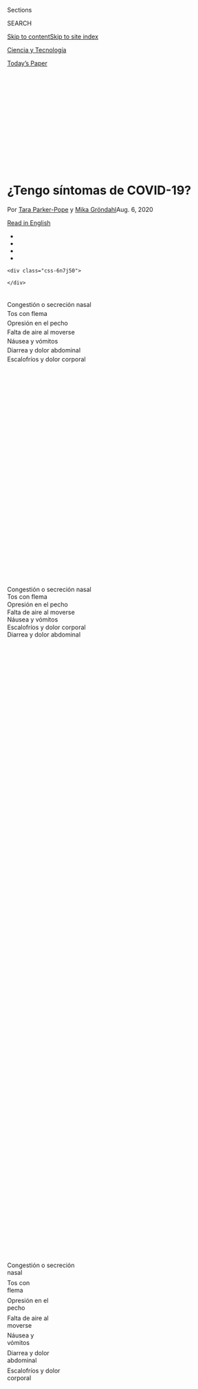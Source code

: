 <div id="app">

<div id="standalone-header">

<div class="interactive-masthead NYTAppHideMasthead css-qz70u6 e1suatyy0">

<div class="section css-ui9rw0 e1suatyy2">

<div class="css-eph4ug er09x8g0">

<div class="css-6n7j50">

</div>

<span class="css-1dv1kvn">Sections</span>

<div class="css-10488qs">

<span class="css-1dv1kvn">SEARCH</span>

</div>

[Skip to content](#site-content)[Skip to site index](#site-index)

</div>

<div id="masthead-section-label" class="css-1wr3we4 eaxe0e00">

[Ciencia y
Tecnología](https://www.nytimes3xbfgragh.onion/es/section/ciencia-y-tecnologia)

</div>

<div class="css-10698na e1huz5gh0">

</div>

</div>

<div id="masthead-bar-one" class="section hasLinks css-15hmgas e1csuq9d3">

<div class="css-uqyvli e1csuq9d0">

</div>

<div class="css-1uqjmks e1csuq9d1">

</div>

<div class="css-9e9ivx">

[](https://myaccount.nytimes3xbfgragh.onion/auth/login?response_type=cookie&client_id=vi)

</div>

<div class="css-1bvtpon e1csuq9d2">

[Today’s
Paper](https://www.nytimes3xbfgragh.onion/section/todayspaper)

</div>

</div>

</div>

<div class="css-1aor85t" style="opacity:0.000000001;z-index:-1;visibility:hidden">

<div class="css-1hqnpie">

<div class="css-epjblv">

<span class="css-17xtcya">[Ciencia y
Tecnología](/es/section/ciencia-y-tecnologia)</span><span class="css-x15j1o">|</span><span class="css-fwqvlz">¿Tengo
síntomas de
COVID-19?</span>

</div>

<div class="css-k008qs">

<div class="css-1iwv8en">

<span class="css-18z7m18"></span>

<div>

</div>

</div>

<span class="css-1n6z4y">https://nyti.ms/3a1k1Qm</span>

<div class="css-1705lsu">

<div class="css-4xjgmj">

<div class="css-4skfbu" data-role="toolbar" data-aria-label="Social Media Share buttons, Save button, and Comments Panel with current comment count" data-testid="share-tools">

  - 
  - 
  - 
  - 
    
    <div class="css-6n7j50">
    
    </div>

  - 

</div>

</div>

</div>

</div>

</div>

</div>

<div class="css-mij9hh">

</div>

</div>

<div id="site-content" data-role="main">

# ¿Tengo síntomas de COVID-19?

<div class="css-1vegfwe interactive-byline-container">

Por [<span class="css-1baulvz" itemprop="name">Tara
Parker-Pope</span>](https://www.nytimes3xbfgragh.onion/by/tara-parker-pope)
y [<span class="css-1baulvz last-byline" itemprop="name">Mika
Gröndahl</span>](https://www.nytimes3xbfgragh.onion/by/mika-grondahl)Aug.
6, 2020

</div>

<div class="css-1vegfwe interactive-translations-container">

<div class="css-1rk3c06">

[Read in
English](https://www.nytimes3xbfgragh.onion/interactive/2020/08/05/well/covid-19-symptoms.html "Read in English")

</div>

</div>

<div id="interactive-standalone-sharetools" class="css-wkcogx">

<div>

<div class="interactive-sharetools css-9z2bwm" data-role="toolbar" data-aria-label="Social Media Share buttons, Save button, and Comments Panel with current comment count" data-testid="share-tools">

  - 
  - 
  - 
  - 
    
    <div class="css-6n7j50">
    
    </div>

</div>

</div>

</div>

<div id="covid-19-sintomas-es" class="section interactive-standard interactive-content interactive-size-scoop css-uc81c" data-id="100000007277267">

<div class="css-17ih8de interactive-body">

<div class="g-top-asset g-top-cover" style="">

<div class="g-cover-asset">

<div id="g-symptoms-slides" class="g-asset g-scrollingslides" style="max-width: 1200px">

<div data-role="img">

<div class="g-scrollinggraphic_wrapper g-scrollingtype-scrollingslides g-align-center g-theme-blackonwhite g-stepper-stepper g-height-nofullheight g-scrollingslides-effect-fade" data-_scrollinggraphic_type="scrollingslides" data-_scrollinggraphic_debug="false" data-_scrollinggraphic_autoactivate="true" data-_scrollinggraphic_disableafter="false" data-_scrollinggraphic_trigger="80%" data-_scrollinggraphic_align="center" data-_scrollinggraphic_theme="blackonwhite" data-_scrollinggraphic_stepper="true" data-_scrollinggraphic_ratio=".6667" data-_scrollinggraphic_fullheight="false" data-_scrollingslides_duration="false" data-_scrollingslides_effect="fade">

<div class="g-scrollinggraphic_sticky">

<div class="g-scrollinggraphic_graphic">

<div class="g-scrollingslides_slides">

<div class="g-scrollingslides_slideposition g-dependents">

<div class="g-scrollingslides_slide g-dependent" data-type="graphic">

<div class="g-asset_inner">

<div id="g-covid-topper-box" class="ai2html">

<div id="g-covid-topper-720" class="g-artboard" style="width:720px; height:651.16333390576px;" data-aspect-ratio="1.106" data-min-width="720" data-max-width="1199">

<div style="">

</div>

![](data:image/gif;base64,R0lGODlhCgAKAIAAAB8fHwAAACH5BAEAAAAALAAAAAAKAAoAAAIIhI+py+0PYysAOw==)
![](data:image/gif;base64,R0lGODlhCgAKAIAAAB8fHwAAACH5BAEAAAAALAAAAAAKAAoAAAIIhI+py+0PYysAOw==)
![](data:image/gif;base64,R0lGODlhCgAKAIAAAB8fHwAAACH5BAEAAAAALAAAAAAKAAoAAAIIhI+py+0PYysAOw==)
![](data:image/gif;base64,R0lGODlhCgAKAIAAAB8fHwAAACH5BAEAAAAALAAAAAAKAAoAAAIIhI+py+0PYysAOw==)
![](data:image/gif;base64,R0lGODlhCgAKAIAAAB8fHwAAACH5BAEAAAAALAAAAAAKAAoAAAIIhI+py+0PYysAOw==)
![](data:image/gif;base64,R0lGODlhCgAKAIAAAB8fHwAAACH5BAEAAAAALAAAAAAKAAoAAAIIhI+py+0PYysAOw==)
![](data:image/gif;base64,R0lGODlhCgAKAIAAAB8fHwAAACH5BAEAAAAALAAAAAAKAAoAAAIIhI+py+0PYysAOw==)
![](data:image/gif;base64,R0lGODlhCgAKAIAAAB8fHwAAACH5BAEAAAAALAAAAAAKAAoAAAIIhI+py+0PYysAOw==)

<div id="g-ai0-1" class="g-congestion-text g-aiAbs g-aiPointText" style="top:24.9991%;margin-top:-9.8px;right:56.1366%;width:207px;">

Congestión o secreción
nasal

</div>

<div id="g-ai0-2" class="g-wetcough-text g-aiAbs g-aiPointText" style="top:42.0455%;margin-top:-9.8px;right:58.852%;width:109px;">

Tos con
flema

</div>

<div id="g-ai0-3" class="g-tightness-text g-aiAbs g-aiPointText" style="top:50.492%;margin-top:-9.8px;right:59.1699%;width:156px;">

Opresión en el
pecho

</div>

<div id="g-ai0-4" class="g-feeling-text g-aiAbs g-aiPointText" style="top:54.792%;margin-top:-9.8px;right:59.1832%;width:172px;">

Falta de aire al
moverse

</div>

<div id="g-ai0-5" class="g-nausea-text g-aiAbs g-aiPointText" style="top:63.2384%;margin-top:-9.8px;right:58.6548%;width:133px;">

Náusea y
vómitos

</div>

<div id="g-ai0-6" class="g-diarrhea-text g-aiAbs g-aiPointText" style="top:71.6847%;margin-top:-9.8px;right:57.451%;width:184px;">

Diarrea y dolor
abdominal

</div>

<div id="g-ai0-7" class="g-chills-text g-aiAbs g-aiPointText" style="top:84.4311%;margin-top:-9.8px;right:54.2455%;width:195px;">

Escalofríos y dolor
corporal

</div>

</div>

<div id="g-covid-topper-Artboard_86" class="g-artboard" style="width:1200px; height:900px;" data-aspect-ratio="1.333" data-min-width="1200">

<div style="">

</div>

![](data:image/gif;base64,R0lGODlhCgAKAIAAAB8fHwAAACH5BAEAAAAALAAAAAAKAAoAAAIIhI+py+0PYysAOw==)
![](data:image/gif;base64,R0lGODlhCgAKAIAAAB8fHwAAACH5BAEAAAAALAAAAAAKAAoAAAIIhI+py+0PYysAOw==)
![](data:image/gif;base64,R0lGODlhCgAKAIAAAB8fHwAAACH5BAEAAAAALAAAAAAKAAoAAAIIhI+py+0PYysAOw==)
![](data:image/gif;base64,R0lGODlhCgAKAIAAAB8fHwAAACH5BAEAAAAALAAAAAAKAAoAAAIIhI+py+0PYysAOw==)
![](data:image/gif;base64,R0lGODlhCgAKAIAAAB8fHwAAACH5BAEAAAAALAAAAAAKAAoAAAIIhI+py+0PYysAOw==)
![](data:image/gif;base64,R0lGODlhCgAKAIAAAB8fHwAAACH5BAEAAAAALAAAAAAKAAoAAAIIhI+py+0PYysAOw==)
![](data:image/gif;base64,R0lGODlhCgAKAIAAAB8fHwAAACH5BAEAAAAALAAAAAAKAAoAAAIIhI+py+0PYysAOw==)
![](data:image/gif;base64,R0lGODlhCgAKAIAAAB8fHwAAACH5BAEAAAAALAAAAAAKAAoAAAIIhI+py+0PYysAOw==)

<div id="g-ai1-1" class="g-congestion-text g-aiAbs g-aiPointText" style="top:28.3756%;margin-top:-13.4px;right:69.1373%;width:268px;">

Congestión o secreción
nasal

</div>

<div id="g-ai1-2" class="g-wetcough-text g-aiAbs g-aiPointText" style="top:36.5978%;margin-top:-13.4px;right:70.8428%;width:138px;">

Tos con
flema

</div>

<div id="g-ai1-3" class="g-tightness-text g-aiAbs g-aiPointText" style="top:40.7089%;margin-top:-13.4px;right:71.3814%;width:200px;">

Opresión en el
pecho

</div>

<div id="g-ai1-4" class="g-feeling-text g-aiAbs g-aiPointText" style="top:44.7089%;margin-top:-13.4px;right:71.885%;width:222px;">

Falta de aire al
moverse

</div>

<div id="g-ai1-5" class="g-nausea-text g-aiAbs g-aiPointText" style="top:48.82%;margin-top:-13.4px;right:72.2394%;width:170px;">

Náusea y
vómitos

</div>

<div id="g-ai1-6" class="g-chills-text g-aiAbs g-aiPointText" style="top:52.9311%;margin-top:-13.4px;right:72.4471%;width:248px;">

Escalofríos y dolor
corporal

</div>

<div id="g-ai1-7" class="g-diarrhea-text g-aiAbs g-aiPointText" style="top:57.0422%;margin-top:-13.4px;right:72.511%;width:238px;">

Diarrea y dolor
abdominal

</div>

</div>

<div id="g-covid-topper-Artboard_87" class="g-artboard" style="max-width: 300px;max-height: 651px" data-aspect-ratio="0.461" data-min-width="0" data-max-width="719">

<div style="padding: 0 0 217.0544% 0;">

</div>

![](data:image/gif;base64,R0lGODlhCgAKAIAAAB8fHwAAACH5BAEAAAAALAAAAAAKAAoAAAIIhI+py+0PYysAOw==)
![](data:image/gif;base64,R0lGODlhCgAKAIAAAB8fHwAAACH5BAEAAAAALAAAAAAKAAoAAAIIhI+py+0PYysAOw==)
![](data:image/gif;base64,R0lGODlhCgAKAIAAAB8fHwAAACH5BAEAAAAALAAAAAAKAAoAAAIIhI+py+0PYysAOw==)
![](data:image/gif;base64,R0lGODlhCgAKAIAAAB8fHwAAACH5BAEAAAAALAAAAAAKAAoAAAIIhI+py+0PYysAOw==)
![](data:image/gif;base64,R0lGODlhCgAKAIAAAB8fHwAAACH5BAEAAAAALAAAAAAKAAoAAAIIhI+py+0PYysAOw==)
![](data:image/gif;base64,R0lGODlhCgAKAIAAAB8fHwAAACH5BAEAAAAALAAAAAAKAAoAAAIIhI+py+0PYysAOw==)
![](data:image/gif;base64,R0lGODlhCgAKAIAAAB8fHwAAACH5BAEAAAAALAAAAAAKAAoAAAIIhI+py+0PYysAOw==)
![](data:image/gif;base64,R0lGODlhCgAKAIAAAB8fHwAAACH5BAEAAAAALAAAAAAKAAoAAAIIhI+py+0PYysAOw==)

<div id="g-ai2-1" class="g-congestion-text g-aiAbs g-aiPointText" style="top:29.5207%;margin-top:-7.2px;left:41.0907%;width:170px;">

Congestión o secreción
nasal

</div>

<div id="g-ai2-2" class="g-wetcough-text g-aiAbs g-aiPointText" style="top:41.6528%;margin-top:-7.2px;left:45.6047%;width:92px;">

Tos con
flema

</div>

<div id="g-ai2-3" class="g-tightness-text g-aiAbs g-aiPointText" style="top:47.6421%;margin-top:-7.2px;left:46.2916%;width:129px;">

Opresión en el
pecho

</div>

<div id="g-ai2-4" class="g-feeling-text g-aiAbs g-aiPointText" style="top:50.7135%;margin-top:-7.2px;left:46.2916%;width:142px;">

Falta de aire al
moverse

</div>

<div id="g-ai2-5" class="g-nausea-text g-aiAbs g-aiPointText" style="top:56.8564%;margin-top:-7.2px;left:45.2121%;width:111px;">

Náusea y
vómitos

</div>

<div id="g-ai2-6" class="g-diarrhea-text g-aiAbs g-aiPointText" style="top:62.8456%;margin-top:-7.2px;left:39.2463%;width:152px;">

Diarrea y dolor
abdominal

</div>

<div id="g-ai2-7" class="g-chills-text g-aiAbs g-aiPointText" style="top:71.9064%;margin-top:-7.2px;left:37.7541%;width:157px;">

Escalofríos y dolor
corporal

</div>

</div>

</div>

</div>

</div>

<div class="g-scrollingslides_slide g-dependent" data-type="graphic">

<div class="g-asset_inner">

<div id="g-covid-symptoms-transition-box" class="ai2html">

<div id="g-covid-symptoms-transition-1200" class="g-artboard" style="width:1200px; height:900px;" data-aspect-ratio="1.333" data-min-width="1200">

<div style="">

</div>

![](data:image/gif;base64,R0lGODlhCgAKAIAAAB8fHwAAACH5BAEAAAAALAAAAAAKAAoAAAIIhI+py+0PYysAOw==)

</div>

<div id="g-covid-symptoms-transition-720" class="g-artboard" style="width:720px; height:651.16333390577px;" data-aspect-ratio="1.106" data-min-width="720" data-max-width="1199">

<div style="">

</div>

![](data:image/gif;base64,R0lGODlhCgAKAIAAAB8fHwAAACH5BAEAAAAALAAAAAAKAAoAAAIIhI+py+0PYysAOw==)

</div>

<div id="g-covid-symptoms-transition-300" class="g-artboard" style="max-width: 300px;max-height: 651px" data-aspect-ratio="0.461" data-min-width="0" data-max-width="719">

<div style="padding: 0 0 217.0544% 0;">

</div>

![](data:image/gif;base64,R0lGODlhCgAKAIAAAB8fHwAAACH5BAEAAAAALAAAAAAKAAoAAAIIhI+py+0PYysAOw==)

</div>

</div>

</div>

</div>

<div class="g-scrollingslides_slide g-dependent" data-type="graphic">

<div class="g-asset_inner">

<div id="g-covid-symptoms-very-common-box" class="ai2html">

<div id="g-covid-symptoms-very-common-1200" class="g-artboard" style="width:1200px; height:900px;" data-aspect-ratio="1.333" data-min-width="1200">

<div style="">

</div>

![](data:image/gif;base64,R0lGODlhCgAKAIAAAB8fHwAAACH5BAEAAAAALAAAAAAKAAoAAAIIhI+py+0PYysAOw==)

<div id="g-ai0-1" class="g-VERY_COMMON g-aiAbs g-aiPointText" style="top:16.1533%;margin-top:-13.4px;right:64.8977%;width:158px;">

Dolor de
cabeza

</div>

<div id="g-ai0-2" class="g-VERY_COMMON g-aiAbs g-aiPointText" style="top:16.1533%;margin-top:-13.4px;left:67.602%;width:278px;">

Mareo o pensamiento
confuso

</div>

<div id="g-ai0-3" class="g-text_highlight-bg g-aiAbs g-aiPointText" style="top:20.2645%;margin-top:-13.4px;right:66.6886%;width:75px;">

Fiebre

</div>

<div id="g-ai0-4" class="g-VERY_COMMON g-aiAbs g-aiPointText" style="top:20.2645%;margin-top:-13.4px;left:69.3418%;width:152px;">

Malestar
ocular

</div>

<div id="g-ai0-5" class="g-text_highlight-bg g-aiAbs g-aiPointText" style="top:24.2645%;margin-top:-13.4px;right:67.9235%;width:255px;">

Pérdida del gusto o el
olfato

</div>

<div id="g-ai0-6" class="g-VERY_COMMON g-aiAbs g-aiPointText" style="top:24.3756%;margin-top:-13.4px;left:70.6235%;width:225px;">

Inflamación de
garganta

</div>

<div id="g-ai0-7" class="g-VERY_COMMON g-aiAbs g-aiPointText" style="top:28.3756%;margin-top:-13.4px;right:69.1373%;width:268px;">

Congestión o secreción
nasal

</div>

<div id="g-ai0-8" class="g-VERY_COMMON g-aiAbs g-aiPointText" style="top:28.4867%;margin-top:-13.4px;left:71.8138%;width:291px;">

Dificultad respiratoria en
reposo

</div>

<div id="g-ai0-9" class="g-text_highlight-bg g-aiAbs g-aiPointText" style="top:32.4867%;margin-top:-13.4px;right:70.138%;width:94px;">

Tos
seca

</div>

<div id="g-ai0-10" class="g-VERY_COMMON g-aiAbs g-aiPointText" style="top:32.5978%;margin-top:-13.4px;left:72.7752%;width:270px;">

Palpitaciones, dolor de
pecho

</div>

<div id="g-ai0-11" class="g-VERY_COMMON g-aiAbs g-aiPointText" style="top:36.5978%;margin-top:-13.4px;right:70.8428%;width:138px;">

Tos con
flema

</div>

<div id="g-ai0-12" class="g-VERY_COMMON g-aiAbs g-aiPointText" style="top:36.5978%;margin-top:-13.4px;left:73.5077%;width:100px;">

Coágulos

</div>

<div id="g-ai0-13" class="g-VERY_COMMON g-aiAbs g-aiPointText" style="top:40.7089%;margin-top:-13.4px;right:71.3814%;width:200px;">

Opresión en el
pecho

</div>

<div id="g-ai0-14" class="g-VERY_COMMON g-aiAbs g-aiPointText" style="top:40.7089%;margin-top:-13.4px;left:74.0571%;width:295px;">

Dolor muscular y articular
agudo

</div>

<div id="g-ai0-15" class="g-VERY_COMMON g-aiAbs g-aiPointText" style="top:44.7089%;margin-top:-13.4px;right:71.885%;width:222px;">

Falta de aire al
moverse

</div>

<div id="g-ai0-16" class="g-VERY_COMMON g-aiAbs g-aiPointText" style="top:44.82%;margin-top:-13.4px;left:74.6063%;width:104px;">

Salpullido

</div>

<div id="g-ai0-17" class="g-VERY_COMMON g-aiAbs g-aiPointText" style="top:48.82%;margin-top:-13.4px;right:72.2394%;width:170px;">

Náusea y
vómitos

</div>

<div id="g-ai0-18" class="g-VERY_COMMON g-aiAbs g-aiPointText" style="top:48.9311%;margin-top:-13.4px;left:74.8811%;width:209px;">

Ampollas en los
dedos

</div>

<div id="g-ai0-19" class="g-VERY_COMMON g-aiAbs g-aiPointText" style="top:52.9311%;margin-top:-13.4px;right:72.4472%;width:248px;">

Escalofríos y dolor
corporal

</div>

<div id="g-ai0-20" class="g-VERY_COMMON g-aiAbs g-aiPointText" style="top:57.0422%;margin-top:-13.4px;right:72.511%;width:238px;">

Diarrea y dolor
abdominal

</div>

<div id="g-ai0-21" class="g-text_highlight-bg g-aiAbs g-aiPointText" style="top:61.0422%;margin-top:-13.4px;right:72.5529%;width:72px;">

Fatiga

</div>

</div>

<div id="g-covid-symptoms-very-common-720" class="g-artboard" style="width:720px; height:651.16333390577px;" data-aspect-ratio="1.106" data-min-width="720" data-max-width="1199">

<div style="">

</div>

![](data:image/gif;base64,R0lGODlhCgAKAIAAAB8fHwAAACH5BAEAAAAALAAAAAAKAAoAAAIIhI+py+0PYysAOw==)

<div id="g-ai1-1" class="g-VERY_COMMON g-aiAbs g-aiPointText" style="top:8.1062%;margin-top:-9.8px;right:49.7061%;width:124px;">

Dolor de
cabeza

</div>

<div id="g-ai1-2" class="g-VERY_COMMON g-aiAbs g-aiPointText" style="top:12.4062%;margin-top:-9.8px;right:51.9069%;width:214px;">

Mareo o pensamiento
confuso

</div>

<div id="g-ai1-3" class="g-VERY_COMMON g-aiAbs g-aiPointText" style="top:16.5527%;margin-top:-9.8px;right:53.4983%;width:120px;">

Malestar
ocular

</div>

<div id="g-ai1-4" class="g-text_highlight-bg g-aiAbs g-aiPointText" style="top:20.7759%;margin-top:-13.3px;right:54.4522%;width:66px;">

Fiebre

</div>

<div id="g-ai1-5" class="g-VERY_COMMON g-aiAbs g-aiPointText" style="top:24.9991%;margin-top:-9.8px;right:56.1366%;width:207px;">

Congestión o secreción
nasal

</div>

<div id="g-ai1-6" class="g-text_highlight-bg g-aiAbs g-aiPointText" style="top:29.3759%;margin-top:-13.3px;right:57.0545%;width:197px;">

Pérdida del gusto o el
olfato

</div>

<div id="g-ai1-7" class="g-VERY_COMMON g-aiAbs g-aiPointText" style="top:33.5991%;margin-top:-9.8px;right:57.8642%;width:174px;">

Inflamación de
garganta

</div>

<div id="g-ai1-8" class="g-text_highlight-bg g-aiAbs g-aiPointText" style="top:37.8223%;margin-top:-13.3px;right:58.5426%;width:76px;">

Tos
seca

</div>

<div id="g-ai1-9" class="g-VERY_COMMON g-aiAbs g-aiPointText" style="top:42.0455%;margin-top:-9.8px;right:58.852%;width:109px;">

Tos con
flema

</div>

<div id="g-ai1-10" class="g-VERY_COMMON g-aiAbs g-aiPointText" style="top:46.1919%;margin-top:-9.8px;right:59.2386%;width:223px;">

Dificultad respiratoria en
reposo

</div>

<div id="g-ai1-11" class="g-VERY_COMMON g-aiAbs g-aiPointText" style="top:50.4919%;margin-top:-9.8px;right:59.1699%;width:156px;">

Opresión en el
pecho

</div>

<div id="g-ai1-12" class="g-VERY_COMMON g-aiAbs g-aiPointText" style="top:54.7919%;margin-top:-9.8px;right:59.1832%;width:172px;">

Falta de aire al
moverse

</div>

<div id="g-ai1-13" class="g-VERY_COMMON g-aiAbs g-aiPointText" style="top:58.9383%;margin-top:-9.8px;right:59.021%;width:208px;">

Palpitaciones, dolor de
pecho

</div>

<div id="g-ai1-14" class="g-VERY_COMMON g-aiAbs g-aiPointText" style="top:63.2383%;margin-top:-9.8px;right:58.6548%;width:133px;">

Náusea y
vómitos

</div>

<div id="g-ai1-15" class="g-VERY_COMMON g-aiAbs g-aiPointText" style="top:67.3848%;margin-top:-9.8px;right:58.0885%;width:84px;">

Salpullido

</div>

<div id="g-ai1-16" class="g-VERY_COMMON g-aiAbs g-aiPointText" style="top:71.6848%;margin-top:-9.8px;right:57.451%;width:184px;">

Diarrea y dolor
abdominal

</div>

<div id="g-ai1-17" class="g-VERY_COMMON g-aiAbs g-aiPointText" style="top:75.9848%;margin-top:-9.8px;right:56.5457%;width:163px;">

Ampollas en los
dedos

</div>

<div id="g-ai1-18" class="g-VERY_COMMON g-aiAbs g-aiPointText" style="top:80.1312%;margin-top:-9.8px;right:55.6398%;width:226px;">

Dolor muscular y articular
agudo

</div>

<div id="g-ai1-19" class="g-VERY_COMMON g-aiAbs g-aiPointText" style="top:84.4312%;margin-top:-9.8px;right:54.2969%;width:191px;">

Escalofríos y dolor
corporal

</div>

<div id="g-ai1-20" class="g-text_highlight-bg g-aiAbs g-aiPointText" style="top:88.6544%;margin-top:-13.3px;right:52.6902%;width:60px;">

Fatiga

</div>

<div id="g-ai1-21" class="g-VERY_COMMON g-aiAbs g-aiPointText" style="top:92.8776%;margin-top:-9.8px;right:50.8781%;width:80px;">

Coágulos

</div>

</div>

<div id="g-covid-symptoms-very-common-300" class="g-artboard" style="max-width: 300px;max-height: 651px" data-aspect-ratio="0.461" data-min-width="0" data-max-width="719">

<div style="padding: 0 0 217.0544% 0;">

</div>

![](data:image/gif;base64,R0lGODlhCgAKAIAAAB8fHwAAACH5BAEAAAAALAAAAAAKAAoAAAIIhI+py+0PYysAOw==)

<div id="g-ai2-1" class="g-VERY_COMMON g-aiAbs g-aiPointText" style="top:17.3885%;margin-top:-7.2px;left:30.0016%;width:103px;">

Dolor de
cabeza

</div>

<div id="g-ai2-2" class="g-VERY_COMMON g-aiAbs g-aiPointText" style="top:20.46%;margin-top:-7.2px;left:33.7307%;width:176px;">

Mareo o pensamiento
confuso

</div>

<div id="g-ai2-3" class="g-VERY_COMMON g-aiAbs g-aiPointText" style="top:23.3778%;margin-top:-7.2px;left:36.4784%;width:100px;">

Malestar
ocular

</div>

<div id="g-ai2-4" class="g-text_highlight-bg g-aiAbs g-aiPointText" style="top:26.4465%;margin-top:-7.2px;left:39.0296%;width:58px;">

Fiebre

</div>

<div id="g-ai2-5" class="g-VERY_COMMON g-aiAbs g-aiPointText" style="top:29.5207%;margin-top:-7.2px;left:41.0908%;width:170px;">

Congestión o secreción
nasal

</div>

<div id="g-ai2-6" class="g-text_highlight-bg g-aiAbs g-aiPointText" style="top:32.5894%;margin-top:-7.2px;left:42.6607%;width:166px;">

Pérdida del gusto o el
olfato

</div>

<div id="g-ai2-7" class="g-VERY_COMMON g-aiAbs g-aiPointText" style="top:35.51%;margin-top:-7.2px;left:43.8385%;width:144px;">

Inflamación de
garganta

</div>

<div id="g-ai2-8" class="g-text_highlight-bg g-aiAbs g-aiPointText" style="top:38.5786%;margin-top:-7.2px;left:45.0159%;width:66px;">

Tos
seca

</div>

<div id="g-ai2-9" class="g-VERY_COMMON g-aiAbs g-aiPointText" style="top:41.6528%;margin-top:-7.2px;left:45.6048%;width:92px;">

Tos con
flema

</div>

<div id="g-ai2-10" class="g-VERY_COMMON g-aiAbs g-aiPointText" style="top:44.7242%;margin-top:-7.2px;left:41.523%;width:183px;">

Dificultad respiratoria en
reposo

</div>

<div id="g-ai2-11" class="g-VERY_COMMON g-aiAbs g-aiPointText" style="top:47.6421%;margin-top:-7.2px;left:46.2916%;width:129px;">

Opresión en el
pecho

</div>

<div id="g-ai2-12" class="g-VERY_COMMON g-aiAbs g-aiPointText" style="top:50.7135%;margin-top:-7.2px;left:46.2916%;width:142px;">

Falta de aire al
moverse

</div>

<div id="g-ai2-13" class="g-VERY_COMMON g-aiAbs g-aiPointText" style="top:53.7849%;margin-top:-7.2px;left:45.899%;width:171px;">

Palpitaciones, dolor de
pecho

</div>

<div id="g-ai2-14" class="g-VERY_COMMON g-aiAbs g-aiPointText" style="top:56.8564%;margin-top:-7.2px;left:45.2122%;width:111px;">

Náusea y
vómitos

</div>

<div id="g-ai2-15" class="g-VERY_COMMON g-aiAbs g-aiPointText" style="top:59.7742%;margin-top:-7.2px;left:44.4273%;width:71px;">

Salpullido

</div>

<div id="g-ai2-16" class="g-VERY_COMMON g-aiAbs g-aiPointText" style="top:62.8456%;margin-top:-7.2px;left:39.9137%;width:152px;">

Diarrea y dolor
abdominal

</div>

<div id="g-ai2-17" class="g-VERY_COMMON g-aiAbs g-aiPointText" style="top:65.9171%;margin-top:-7.2px;left:40.7766%;width:186px;">

Dolor muscular y articular
agudo

</div>

<div id="g-ai2-18" class="g-VERY_COMMON g-aiAbs g-aiPointText" style="top:68.8349%;margin-top:-7.2px;left:40.0113%;width:134px;">

Ampollas en los
dedos

</div>

<div id="g-ai2-19" class="g-VERY_COMMON g-aiAbs g-aiPointText" style="top:71.9064%;margin-top:-7.2px;left:37.7542%;width:157px;">

Escalofríos y dolor
corporal

</div>

<div id="g-ai2-20" class="g-text_highlight-bg g-aiAbs g-aiPointText" style="top:74.975%;margin-top:-7.2px;left:35.1048%;width:53px;">

Fatiga

</div>

<div id="g-ai2-21" class="g-VERY_COMMON g-aiAbs g-aiPointText" style="top:78.0492%;margin-top:-7.2px;left:31.8661%;width:69px;">

Coágulos

</div>

</div>

</div>

</div>

</div>

<div class="g-scrollingslides_slide g-dependent" data-type="graphic">

<div class="g-asset_inner">

<div id="g-covid-symptoms-common-box" class="ai2html">

<div id="g-covid-symptoms-common-300" class="g-artboard" style="max-width: 300px;max-height: 651px" data-aspect-ratio="0.461" data-min-width="0" data-max-width="719">

<div style="padding: 0 0 217.0544% 0;">

</div>

![](data:image/gif;base64,R0lGODlhCgAKAIAAAB8fHwAAACH5BAEAAAAALAAAAAAKAAoAAAIIhI+py+0PYysAOw==)

<div id="g-ai0-1" class="g-text_highlight-bg g-aiAbs g-aiPointText" style="top:17.3858%;margin-top:-7.2px;left:30.0015%;width:105px;">

Dolor de
cabeza

</div>

<div id="g-ai0-2" class="g-COMMON g-aiAbs g-aiPointText" style="top:20.46%;margin-top:-7.2px;left:33.7306%;width:176px;">

Mareo o pensamiento
confuso

</div>

<div id="g-ai0-3" class="g-COMMON g-aiAbs g-aiPointText" style="top:23.3778%;margin-top:-7.2px;left:36.4784%;width:100px;">

Malestar
ocular

</div>

<div id="g-ai0-4" class="g-COMMON g-aiAbs g-aiPointText" style="top:26.4492%;margin-top:-7.2px;left:39.0295%;width:57px;">

Fiebre

</div>

<div id="g-ai0-5" class="g-text_highlight-bg g-aiAbs g-aiPointText" style="top:29.5179%;margin-top:-7.2px;left:41.0907%;width:173px;">

Congestión o secreción
nasal

</div>

<div id="g-ai0-6" class="g-COMMON g-aiAbs g-aiPointText" style="top:32.5921%;margin-top:-7.2px;left:42.6607%;width:162px;">

Pérdida del gusto o el
olfato

</div>

<div id="g-ai0-7" class="g-COMMON g-aiAbs g-aiPointText" style="top:35.51%;margin-top:-7.2px;left:43.8384%;width:144px;">

Inflamación de
garganta

</div>

<div id="g-ai0-8" class="g-COMMON g-aiAbs g-aiPointText" style="top:38.5814%;margin-top:-7.2px;left:45.0158%;width:65px;">

Tos
seca

</div>

<div id="g-ai0-9" class="g-text_highlight-bg g-aiAbs g-aiPointText" style="top:41.6501%;margin-top:-7.2px;left:45.6047%;width:93px;">

Tos con
flema

</div>

<div id="g-ai0-10" class="g-COMMON g-aiAbs g-aiPointText" style="top:44.7242%;margin-top:-7.2px;left:41.5233%;width:183px;">

Dificultad respiratoria en
reposo

</div>

<div id="g-ai0-11" class="g-text_highlight-bg g-aiAbs g-aiPointText" style="top:47.6393%;margin-top:-7.2px;left:46.2915%;width:131px;">

Opresión en el
pecho

</div>

<div id="g-ai0-12" class="g-text_highlight-bg g-aiAbs g-aiPointText" style="top:50.7107%;margin-top:-7.2px;left:46.2915%;width:145px;">

Falta de aire al
moverse

</div>

<div id="g-ai0-13" class="g-COMMON g-aiAbs g-aiPointText" style="top:53.7849%;margin-top:-7.2px;left:45.8989%;width:171px;">

Palpitaciones, dolor de
pecho

</div>

<div id="g-ai0-14" class="g-text_highlight-bg g-aiAbs g-aiPointText" style="top:56.8536%;margin-top:-7.2px;left:45.2121%;width:113px;">

Náusea y
vómitos

</div>

<div id="g-ai0-15" class="g-COMMON g-aiAbs g-aiPointText" style="top:59.7742%;margin-top:-7.2px;left:44.4273%;width:71px;">

Salpullido

</div>

<div id="g-ai0-16" class="g-text_highlight-bg g-aiAbs g-aiPointText" style="top:62.8429%;margin-top:-7.2px;left:39.9136%;width:155px;">

Diarrea y dolor
abdominal

</div>

<div id="g-ai0-17" class="g-COMMON g-aiAbs g-aiPointText" style="top:65.9171%;margin-top:-7.2px;left:40.7769%;width:186px;">

Dolor muscular y articular
agudo

</div>

<div id="g-ai0-18" class="g-COMMON g-aiAbs g-aiPointText" style="top:68.8349%;margin-top:-7.2px;left:40.0112%;width:134px;">

Ampollas en los
dedos

</div>

<div id="g-ai0-19" class="g-text_highlight-bg g-aiAbs g-aiPointText" style="top:71.9036%;margin-top:-7.2px;left:37.7541%;width:162px;">

Escalofríos y dolor
corporal

</div>

<div id="g-ai0-20" class="g-COMMON g-aiAbs g-aiPointText" style="top:74.9778%;margin-top:-7.2px;left:35.1047%;width:52px;">

Fatiga

</div>

<div id="g-ai0-21" class="g-COMMON g-aiAbs g-aiPointText" style="top:78.0492%;margin-top:-7.2px;left:31.8661%;width:69px;">

Coágulos

</div>

</div>

<div id="g-covid-symptoms-common-720" class="g-artboard" style="width:720px; height:651.16333390576px;" data-aspect-ratio="1.106" data-min-width="720" data-max-width="1199">

<div style="">

</div>

![](data:image/gif;base64,R0lGODlhCgAKAIAAAB8fHwAAACH5BAEAAAAALAAAAAAKAAoAAAIIhI+py+0PYysAOw==)

<div id="g-ai1-1" class="g-text_highlight-bg g-aiAbs g-aiPointText" style="top:8.1062%;margin-top:-9.8px;right:49.7061%;width:124px;">

Dolor de
cabeza

</div>

<div id="g-ai1-2" class="g-COMMON g-aiAbs g-aiPointText" style="top:12.4062%;margin-top:-9.8px;right:51.9069%;width:214px;">

Mareo o pensamiento
confuso

</div>

<div id="g-ai1-3" class="g-COMMON g-aiAbs g-aiPointText" style="top:16.5527%;margin-top:-9.8px;right:53.4983%;width:120px;">

Malestar
ocular

</div>

<div id="g-ai1-4" class="g-COMMON g-aiAbs g-aiPointText" style="top:20.7759%;margin-top:-13.3px;right:54.4522%;width:66px;">

Fiebre

</div>

<div id="g-ai1-5" class="g-text_highlight-bg g-aiAbs g-aiPointText" style="top:24.9991%;margin-top:-9.8px;right:56.1366%;width:207px;">

Congestión o secreción
nasal

</div>

<div id="g-ai1-6" class="g-COMMON g-aiAbs g-aiPointText" style="top:29.3759%;margin-top:-13.3px;right:57.0545%;width:197px;">

Pérdida del gusto o el
olfato

</div>

<div id="g-ai1-7" class="g-COMMON g-aiAbs g-aiPointText" style="top:33.5991%;margin-top:-9.8px;right:57.8642%;width:174px;">

Inflamación de
garganta

</div>

<div id="g-ai1-8" class="g-COMMON g-aiAbs g-aiPointText" style="top:37.8223%;margin-top:-13.3px;right:58.5426%;width:76px;">

Tos
seca

</div>

<div id="g-ai1-9" class="g-text_highlight-bg g-aiAbs g-aiPointText" style="top:42.0455%;margin-top:-9.8px;right:58.852%;width:109px;">

Tos con
flema

</div>

<div id="g-ai1-10" class="g-COMMON g-aiAbs g-aiPointText" style="top:46.1919%;margin-top:-9.8px;right:59.2386%;width:223px;">

Dificultad respiratoria en
reposo

</div>

<div id="g-ai1-11" class="g-text_highlight-bg g-aiAbs g-aiPointText" style="top:50.4919%;margin-top:-9.8px;right:59.1699%;width:156px;">

Opresión en el
pecho

</div>

<div id="g-ai1-12" class="g-text_highlight-bg g-aiAbs g-aiPointText" style="top:54.7919%;margin-top:-9.8px;right:59.1832%;width:172px;">

Falta de aire al
moverse

</div>

<div id="g-ai1-13" class="g-COMMON g-aiAbs g-aiPointText" style="top:58.9383%;margin-top:-9.8px;right:59.021%;width:208px;">

Palpitaciones, dolor de
pecho

</div>

<div id="g-ai1-14" class="g-text_highlight-bg g-aiAbs g-aiPointText" style="top:63.2383%;margin-top:-9.8px;right:58.6548%;width:133px;">

Náusea y
vómitos

</div>

<div id="g-ai1-15" class="g-COMMON g-aiAbs g-aiPointText" style="top:67.3848%;margin-top:-9.8px;right:58.0885%;width:84px;">

Salpullido

</div>

<div id="g-ai1-16" class="g-text_highlight-bg g-aiAbs g-aiPointText" style="top:71.6848%;margin-top:-9.8px;right:57.451%;width:184px;">

Diarrea y dolor
abdominal

</div>

<div id="g-ai1-17" class="g-COMMON g-aiAbs g-aiPointText" style="top:75.9848%;margin-top:-9.8px;right:56.5457%;width:163px;">

Ampollas en los
dedos

</div>

<div id="g-ai1-18" class="g-COMMON g-aiAbs g-aiPointText" style="top:80.1312%;margin-top:-9.8px;right:55.6398%;width:226px;">

Dolor muscular y articular
agudo

</div>

<div id="g-ai1-19" class="g-text_highlight-bg g-aiAbs g-aiPointText" style="top:84.4312%;margin-top:-9.8px;right:54.2969%;width:191px;">

Escalofríos y dolor
corporal

</div>

<div id="g-ai1-20" class="g-COMMON g-aiAbs g-aiPointText" style="top:88.6544%;margin-top:-13.3px;right:52.6902%;width:60px;">

Fatiga

</div>

<div id="g-ai1-21" class="g-COMMON g-aiAbs g-aiPointText" style="top:92.8776%;margin-top:-9.8px;right:50.8781%;width:80px;">

Coágulos

</div>

</div>

<div id="g-covid-symptoms-common-1200" class="g-artboard" style="width:1200px; height:900px;" data-aspect-ratio="1.333" data-min-width="1200">

<div style="">

</div>

![](data:image/gif;base64,R0lGODlhCgAKAIAAAB8fHwAAACH5BAEAAAAALAAAAAAKAAoAAAIIhI+py+0PYysAOw==)

<div id="g-ai2-1" class="g-text_highlight-bg g-aiAbs g-aiPointText" style="top:16.1533%;margin-top:-13.4px;right:64.8977%;width:158px;">

Dolor de
cabeza

</div>

<div id="g-ai2-2" class="g-COMMON g-aiAbs g-aiPointText" style="top:16.1533%;margin-top:-13.4px;left:67.602%;width:278px;">

Mareo o pensamiento
confuso

</div>

<div id="g-ai2-3" class="g-COMMON g-aiAbs g-aiPointText" style="top:20.2645%;margin-top:-13.4px;right:66.6886%;width:75px;">

Fiebre

</div>

<div id="g-ai2-4" class="g-COMMON g-aiAbs g-aiPointText" style="top:20.2645%;margin-top:-13.4px;left:69.3418%;width:152px;">

Malestar
ocular

</div>

<div id="g-ai2-5" class="g-COMMON g-aiAbs g-aiPointText" style="top:24.2645%;margin-top:-13.4px;right:67.9235%;width:255px;">

Pérdida del gusto o el
olfato

</div>

<div id="g-ai2-6" class="g-COMMON g-aiAbs g-aiPointText" style="top:24.3756%;margin-top:-13.4px;left:70.6235%;width:225px;">

Inflamación de
garganta

</div>

<div id="g-ai2-7" class="g-text_highlight-bg g-aiAbs g-aiPointText" style="top:28.3756%;margin-top:-13.4px;right:69.1373%;width:268px;">

Congestión o secreción
nasal

</div>

<div id="g-ai2-8" class="g-COMMON g-aiAbs g-aiPointText" style="top:28.4867%;margin-top:-13.4px;left:71.8138%;width:291px;">

Dificultad respiratoria en
reposo

</div>

<div id="g-ai2-9" class="g-COMMON g-aiAbs g-aiPointText" style="top:32.4867%;margin-top:-13.4px;right:70.138%;width:94px;">

Tos
seca

</div>

<div id="g-ai2-10" class="g-COMMON g-aiAbs g-aiPointText" style="top:32.5978%;margin-top:-13.4px;left:72.7752%;width:270px;">

Palpitaciones, dolor de
pecho

</div>

<div id="g-ai2-11" class="g-text_highlight-bg g-aiAbs g-aiPointText" style="top:36.5978%;margin-top:-13.4px;right:70.8428%;width:138px;">

Tos con
flema

</div>

<div id="g-ai2-12" class="g-COMMON g-aiAbs g-aiPointText" style="top:36.5978%;margin-top:-13.4px;left:73.5077%;width:100px;">

Coágulos

</div>

<div id="g-ai2-13" class="g-text_highlight-bg g-aiAbs g-aiPointText" style="top:40.7089%;margin-top:-13.4px;right:71.3814%;width:200px;">

Opresión en el
pecho

</div>

<div id="g-ai2-14" class="g-COMMON g-aiAbs g-aiPointText" style="top:40.7089%;margin-top:-13.4px;left:74.0571%;width:295px;">

Dolor muscular y articular
agudo

</div>

<div id="g-ai2-15" class="g-text_highlight-bg g-aiAbs g-aiPointText" style="top:44.7089%;margin-top:-13.4px;right:71.885%;width:222px;">

Falta de aire al
moverse

</div>

<div id="g-ai2-16" class="g-COMMON g-aiAbs g-aiPointText" style="top:44.82%;margin-top:-13.4px;left:74.6063%;width:104px;">

Salpullido

</div>

<div id="g-ai2-17" class="g-text_highlight-bg g-aiAbs g-aiPointText" style="top:48.82%;margin-top:-13.4px;right:72.2394%;width:170px;">

Náusea y
vómitos

</div>

<div id="g-ai2-18" class="g-COMMON g-aiAbs g-aiPointText" style="top:48.9311%;margin-top:-13.4px;left:74.8811%;width:209px;">

Ampollas en los
dedos

</div>

<div id="g-ai2-19" class="g-text_highlight-bg g-aiAbs g-aiPointText" style="top:52.9311%;margin-top:-13.4px;right:72.4472%;width:248px;">

Escalofríos y dolor
corporal

</div>

<div id="g-ai2-20" class="g-text_highlight-bg g-aiAbs g-aiPointText" style="top:57.0422%;margin-top:-13.4px;right:72.511%;width:238px;">

Diarrea y dolor
abdominal

</div>

<div id="g-ai2-21" class="g-COMMON g-aiAbs g-aiPointText" style="top:61.0422%;margin-top:-13.4px;right:72.5529%;width:72px;">

Fatiga

</div>

</div>

</div>

</div>

</div>

<div class="g-scrollingslides_slide g-dependent" data-type="graphic">

<div class="g-asset_inner">

<div id="g-covid-symptoms-less-common-box" class="ai2html">

<div id="g-covid-symptoms-less-common-1200" class="g-artboard" style="width:1200px; height:899.999999999996px;" data-aspect-ratio="1.333" data-min-width="1200">

<div style="">

</div>

![](data:image/gif;base64,R0lGODlhCgAKAIAAAB8fHwAAACH5BAEAAAAALAAAAAAKAAoAAAIIhI+py+0PYysAOw==)

<div id="g-ai0-1" class="g-LESS_COMMON g-aiAbs g-aiPointText" style="top:16.1533%;margin-top:-13.4px;right:64.8977%;width:158px;">

Dolor de
cabeza

</div>

<div id="g-ai0-2" class="g-text_highlight-bg g-aiAbs g-aiPointText" style="top:16.1533%;margin-top:-13.4px;left:67.602%;width:278px;">

Mareo o pensamiento
confuso

</div>

<div id="g-ai0-3" class="g-LESS_COMMON g-aiAbs g-aiPointText" style="top:20.2645%;margin-top:-13.4px;right:66.6886%;width:75px;">

Fiebre

</div>

<div id="g-ai0-4" class="g-text_highlight-bg g-aiAbs g-aiPointText" style="top:20.2645%;margin-top:-13.4px;left:69.3418%;width:152px;">

Malestar
ocular

</div>

<div id="g-ai0-5" class="g-LESS_COMMON g-aiAbs g-aiPointText" style="top:24.2645%;margin-top:-13.4px;right:67.9235%;width:255px;">

Pérdida del gusto o el
olfato

</div>

<div id="g-ai0-6" class="g-text_highlight-bg g-aiAbs g-aiPointText" style="top:24.3756%;margin-top:-13.4px;left:70.6235%;width:225px;">

Inflamación de
garganta

</div>

<div id="g-ai0-7" class="g-LESS_COMMON g-aiAbs g-aiPointText" style="top:28.3756%;margin-top:-13.4px;right:69.1373%;width:268px;">

Congestión o secreción
nasal

</div>

<div id="g-ai0-8" class="g-text_highlight-bg g-aiAbs g-aiPointText" style="top:28.4867%;margin-top:-13.4px;left:71.8138%;width:291px;">

Dificultad respiratoria en
reposo

</div>

<div id="g-ai0-9" class="g-LESS_COMMON g-aiAbs g-aiPointText" style="top:32.4867%;margin-top:-13.4px;right:70.138%;width:94px;">

Tos
seca

</div>

<div id="g-ai0-10" class="g-text_highlight-bg g-aiAbs g-aiPointText" style="top:32.5978%;margin-top:-13.4px;left:72.7752%;width:270px;">

Palpitaciones, dolor de
pecho

</div>

<div id="g-ai0-11" class="g-LESS_COMMON g-aiAbs g-aiPointText" style="top:36.5978%;margin-top:-13.4px;right:70.8428%;width:138px;">

Tos con
flema

</div>

<div id="g-ai0-12" class="g-text_highlight-bg g-aiAbs g-aiPointText" style="top:36.5978%;margin-top:-13.4px;left:73.5077%;width:100px;">

Coágulos

</div>

<div id="g-ai0-13" class="g-LESS_COMMON g-aiAbs g-aiPointText" style="top:40.7089%;margin-top:-13.4px;right:71.3814%;width:200px;">

Opresión en el
pecho

</div>

<div id="g-ai0-14" class="g-text_highlight-bg g-aiAbs g-aiPointText" style="top:40.7089%;margin-top:-13.4px;left:74.0571%;width:295px;">

Dolor muscular y articular
agudo

</div>

<div id="g-ai0-15" class="g-LESS_COMMON g-aiAbs g-aiPointText" style="top:44.7089%;margin-top:-13.4px;right:71.885%;width:222px;">

Falta de aire al
moverse

</div>

<div id="g-ai0-16" class="g-text_highlight-bg g-aiAbs g-aiPointText" style="top:44.82%;margin-top:-13.4px;left:74.6063%;width:104px;">

Salpullido

</div>

<div id="g-ai0-17" class="g-LESS_COMMON g-aiAbs g-aiPointText" style="top:48.82%;margin-top:-13.4px;right:72.2394%;width:170px;">

Náusea y
vómitos

</div>

<div id="g-ai0-18" class="g-text_highlight-bg g-aiAbs g-aiPointText" style="top:48.9311%;margin-top:-13.4px;left:74.8811%;width:209px;">

Ampollas en los
dedos

</div>

<div id="g-ai0-19" class="g-LESS_COMMON g-aiAbs g-aiPointText" style="top:52.9311%;margin-top:-13.4px;right:72.4472%;width:248px;">

Escalofríos y dolor
corporal

</div>

<div id="g-ai0-20" class="g-LESS_COMMON g-aiAbs g-aiPointText" style="top:57.0422%;margin-top:-13.4px;right:72.511%;width:238px;">

Diarrea y dolor
abdominal

</div>

<div id="g-ai0-21" class="g-LESS_COMMON g-aiAbs g-aiPointText" style="top:61.0422%;margin-top:-13.4px;right:72.5529%;width:72px;">

Fatiga

</div>

</div>

<div id="g-covid-symptoms-less-common-720" class="g-artboard" style="width:720px; height:651.163333905772px;" data-aspect-ratio="1.106" data-min-width="720" data-max-width="1199">

<div style="">

</div>

![](data:image/gif;base64,R0lGODlhCgAKAIAAAB8fHwAAACH5BAEAAAAALAAAAAAKAAoAAAIIhI+py+0PYysAOw==)

<div id="g-ai1-1" class="g-LESS_COMMON g-aiAbs g-aiPointText" style="top:8.1062%;margin-top:-9.8px;right:49.7061%;width:124px;">

Dolor de
cabeza

</div>

<div id="g-ai1-2" class="g-text_highlight-bg g-aiAbs g-aiPointText" style="top:12.4063%;margin-top:-9.8px;right:51.9069%;width:214px;">

Mareo o pensamiento
confuso

</div>

<div id="g-ai1-3" class="g-text_highlight-bg g-aiAbs g-aiPointText" style="top:16.5527%;margin-top:-9.8px;right:53.4983%;width:120px;">

Malestar
ocular

</div>

<div id="g-ai1-4" class="g-LESS_COMMON g-aiAbs g-aiPointText" style="top:20.7758%;margin-top:-13.3px;right:54.4522%;width:66px;">

Fiebre

</div>

<div id="g-ai1-5" class="g-LESS_COMMON g-aiAbs g-aiPointText" style="top:24.9991%;margin-top:-9.8px;right:56.1366%;width:207px;">

Congestión o secreción
nasal

</div>

<div id="g-ai1-6" class="g-LESS_COMMON g-aiAbs g-aiPointText" style="top:29.3759%;margin-top:-13.3px;right:57.0545%;width:197px;">

Pérdida del gusto o el
olfato

</div>

<div id="g-ai1-7" class="g-text_highlight-bg g-aiAbs g-aiPointText" style="top:33.599%;margin-top:-9.8px;right:57.8642%;width:174px;">

Inflamación de
garganta

</div>

<div id="g-ai1-8" class="g-LESS_COMMON g-aiAbs g-aiPointText" style="top:37.8223%;margin-top:-13.3px;right:58.5426%;width:76px;">

Tos
seca

</div>

<div id="g-ai1-9" class="g-LESS_COMMON g-aiAbs g-aiPointText" style="top:42.0455%;margin-top:-9.8px;right:58.852%;width:109px;">

Tos con
flema

</div>

<div id="g-ai1-10" class="g-text_highlight-bg g-aiAbs g-aiPointText" style="top:46.192%;margin-top:-9.8px;right:59.2386%;width:223px;">

Dificultad respiratoria en
reposo

</div>

<div id="g-ai1-11" class="g-LESS_COMMON g-aiAbs g-aiPointText" style="top:50.492%;margin-top:-9.8px;right:59.1699%;width:156px;">

Opresión en el
pecho

</div>

<div id="g-ai1-12" class="g-LESS_COMMON g-aiAbs g-aiPointText" style="top:54.792%;margin-top:-9.8px;right:59.1832%;width:172px;">

Falta de aire al
moverse

</div>

<div id="g-ai1-13" class="g-text_highlight-bg g-aiAbs g-aiPointText" style="top:58.9384%;margin-top:-9.8px;right:59.021%;width:208px;">

Palpitaciones, dolor de
pecho

</div>

<div id="g-ai1-14" class="g-LESS_COMMON g-aiAbs g-aiPointText" style="top:63.2384%;margin-top:-9.8px;right:58.6548%;width:133px;">

Náusea y
vómitos

</div>

<div id="g-ai1-15" class="g-text_highlight-bg g-aiAbs g-aiPointText" style="top:67.3847%;margin-top:-9.8px;right:58.0885%;width:84px;">

Salpullido

</div>

<div id="g-ai1-16" class="g-LESS_COMMON g-aiAbs g-aiPointText" style="top:71.6847%;margin-top:-9.8px;right:57.451%;width:184px;">

Diarrea y dolor
abdominal

</div>

<div id="g-ai1-17" class="g-text_highlight-bg g-aiAbs g-aiPointText" style="top:75.9847%;margin-top:-9.8px;right:56.5457%;width:163px;">

Ampollas en los
dedos

</div>

<div id="g-ai1-18" class="g-text_highlight-bg g-aiAbs g-aiPointText" style="top:80.1312%;margin-top:-9.8px;right:55.6398%;width:226px;">

Dolor muscular y articular
agudo

</div>

<div id="g-ai1-19" class="g-LESS_COMMON g-aiAbs g-aiPointText" style="top:84.4311%;margin-top:-9.8px;right:54.2969%;width:191px;">

Escalofríos y dolor
corporal

</div>

<div id="g-ai1-20" class="g-LESS_COMMON g-aiAbs g-aiPointText" style="top:88.6544%;margin-top:-13.3px;right:52.6902%;width:60px;">

Fatiga

</div>

<div id="g-ai1-21" class="g-text_highlight-bg g-aiAbs g-aiPointText" style="top:92.8776%;margin-top:-9.8px;right:50.8781%;width:80px;">

Coágulos

</div>

</div>

<div id="g-covid-symptoms-less-common-300" class="g-artboard" style="max-width: 300px;max-height: 651px" data-aspect-ratio="0.461" data-min-width="0" data-max-width="719">

<div style="padding: 0 0 217.0544% 0;">

</div>

![](data:image/gif;base64,R0lGODlhCgAKAIAAAB8fHwAAACH5BAEAAAAALAAAAAAKAAoAAAIIhI+py+0PYysAOw==)

<div id="g-ai2-1" class="g-LESS_COMMON g-aiAbs g-aiPointText" style="top:17.3885%;margin-top:-7.2px;left:30.0015%;width:103px;">

Dolor de
cabeza

</div>

<div id="g-ai2-2" class="g-text_highlight-bg g-aiAbs g-aiPointText" style="top:20.4572%;margin-top:-7.2px;left:33.7306%;width:178px;">

Mareo o pensamiento
confuso

</div>

<div id="g-ai2-3" class="g-text_highlight-bg g-aiAbs g-aiPointText" style="top:23.375%;margin-top:-7.2px;left:36.4784%;width:103px;">

Malestar
ocular

</div>

<div id="g-ai2-4" class="g-LESS_COMMON g-aiAbs g-aiPointText" style="top:26.4492%;margin-top:-7.2px;left:39.0295%;width:57px;">

Fiebre

</div>

<div id="g-ai2-5" class="g-LESS_COMMON g-aiAbs g-aiPointText" style="top:29.5207%;margin-top:-7.2px;left:41.0907%;width:170px;">

Congestión o secreción
nasal

</div>

<div id="g-ai2-6" class="g-LESS_COMMON g-aiAbs g-aiPointText" style="top:32.5921%;margin-top:-7.2px;left:42.6607%;width:162px;">

Pérdida del gusto o el
olfato

</div>

<div id="g-ai2-7" class="g-text_highlight-bg g-aiAbs g-aiPointText" style="top:35.5072%;margin-top:-7.2px;left:43.8384%;width:147px;">

Inflamación de
garganta

</div>

<div id="g-ai2-8" class="g-LESS_COMMON g-aiAbs g-aiPointText" style="top:38.5814%;margin-top:-7.2px;left:45.0158%;width:65px;">

Tos
seca

</div>

<div id="g-ai2-9" class="g-LESS_COMMON g-aiAbs g-aiPointText" style="top:41.6528%;margin-top:-7.2px;left:45.6047%;width:92px;">

Tos con
flema

</div>

<div id="g-ai2-10" class="g-text_highlight-bg g-aiAbs g-aiPointText" style="top:44.7215%;margin-top:-7.2px;left:41.5233%;width:189px;">

Dificultad respiratoria en
reposo

</div>

<div id="g-ai2-11" class="g-LESS_COMMON g-aiAbs g-aiPointText" style="top:47.6421%;margin-top:-7.2px;left:46.2915%;width:129px;">

Opresión en el
pecho

</div>

<div id="g-ai2-12" class="g-LESS_COMMON g-aiAbs g-aiPointText" style="top:50.7135%;margin-top:-7.2px;left:46.2915%;width:142px;">

Falta de aire al
moverse

</div>

<div id="g-ai2-13" class="g-text_highlight-bg g-aiAbs g-aiPointText" style="top:53.7822%;margin-top:-7.2px;left:45.8989%;width:174px;">

Palpitaciones, dolor de
pecho

</div>

<div id="g-ai2-14" class="g-LESS_COMMON g-aiAbs g-aiPointText" style="top:56.8564%;margin-top:-7.2px;left:45.2121%;width:111px;">

Náusea y
vómitos

</div>

<div id="g-ai2-15" class="g-text_highlight-bg g-aiAbs g-aiPointText" style="top:59.7715%;margin-top:-7.2px;left:44.4273%;width:73px;">

Salpullido

</div>

<div id="g-ai2-16" class="g-LESS_COMMON g-aiAbs g-aiPointText" style="top:62.8456%;margin-top:-7.2px;left:39.9136%;width:152px;">

Diarrea y dolor
abdominal

</div>

<div id="g-ai2-17" class="g-text_highlight-bg g-aiAbs g-aiPointText" style="top:65.9143%;margin-top:-7.2px;left:40.7769%;width:191px;">

Dolor muscular y articular
agudo

</div>

<div id="g-ai2-18" class="g-text_highlight-bg g-aiAbs g-aiPointText" style="top:68.8322%;margin-top:-7.2px;left:39.9992%;width:137px;">

Ampollas en los
dedos

</div>

<div id="g-ai2-19" class="g-LESS_COMMON g-aiAbs g-aiPointText" style="top:71.9064%;margin-top:-7.2px;left:37.7541%;width:157px;">

Escalofríos y dolor
corporal

</div>

<div id="g-ai2-20" class="g-LESS_COMMON g-aiAbs g-aiPointText" style="top:74.9778%;margin-top:-7.2px;left:35.1047%;width:52px;">

Fatiga

</div>

<div id="g-ai2-21" class="g-text_highlight-bg g-aiAbs g-aiPointText" style="top:78.0465%;margin-top:-7.2px;left:31.8661%;width:70px;">

Coágulos

</div>

</div>

</div>

</div>

</div>

<div class="g-scrollingslides_slide g-dependent" data-type="graphic">

<div class="g-asset_inner">

<div id="g-covid-symptoms-4-box" class="ai2html">

<div id="g-covid-symptoms-4-1200" class="g-artboard" style="width:1200px; height:899.999999999998px;" data-aspect-ratio="1.333" data-min-width="1200">

<div style="">

</div>

![](data:image/gif;base64,R0lGODlhCgAKAIAAAB8fHwAAACH5BAEAAAAALAAAAAAKAAoAAAIIhI+py+0PYysAOw==)

<div id="g-ai0-1" class="g-text_white-bg g-aiAbs" style="top:23.6667%;left:21.1846%;width:14.75%;">

La anosmia, o **pérdida del sentido del olfato**, es un síntoma
diferenciador. En un estudio, el 87 por ciento de los pacientes
perdieron el olfato y el 56 por ciento reportó pérdida del
gusto.

</div>

<div id="g-ai0-2" class="g-text_white-bg g-aiAbs" style="top:39.8889%;left:62.5859%;width:12.5%;">

Al principio la **secreción o congestión nasal** no se consideraba un
síntoma pero ahora los CDC dicen que la congestión y el goteo postnasal
son signos
comunes**.**

</div>

<div id="g-ai0-3" class="g-text_white-bg g-aiAbs" style="top:53.4444%;left:21.1846%;width:14.9167%;">

Una tos seca y persistente es a menudo uno de los primeros síntomas de
la COVID-19, pero algunos pacientes presentan **tos con flema** o
**dolor de
garganta**.

</div>

</div>

<div id="g-covid-symptoms-4-720" class="g-artboard" style="width:720px; height:651.163299999998px;" data-aspect-ratio="1.106" data-min-width="720" data-max-width="1199">

<div style="">

</div>

![](data:image/gif;base64,R0lGODlhCgAKAIAAAB8fHwAAACH5BAEAAAAALAAAAAAKAAoAAAIIhI+py+0PYysAOw==)

<div id="g-ai1-1" class="g-text_white-bg g-aiAbs" style="top:14.2821%;left:-0.061%;width:25.1389%;">

La anosmia, o **pérdida del sentido del olfato**, es un síntoma
diferenciador. En un estudio, el 87 por ciento de los pacientes
perdieron el olfato y el 56 por ciento reportó pérdida del
gusto.

</div>

<div id="g-ai1-2" class="g-text_white-bg g-aiAbs" style="top:40.0821%;left:74.8993%;width:25%;">

Al principio la **secreción o congestión nasal** no se consideraba un
síntoma pero ahora los CDC dicen que la congestión y el goteo postnasal
son signos
comunes**.**

</div>

<div id="g-ai1-3" class="g-text_white-bg g-aiAbs" style="top:50.525%;left:0.0776%;width:24.8611%;">

Una tos seca y persistente es a menudo uno de los primeros síntomas de
la COVID-19, pero algunos pacientes presentan **tos con flema** o
**dolor de
garganta**.

</div>

</div>

<div id="g-covid-symptoms-4-300" class="g-artboard" style="max-width: 300px;max-height: 651px" data-aspect-ratio="0.461" data-min-width="0" data-max-width="719">

<div style="padding: 0 0 217.0544% 0;">

</div>

![](data:image/gif;base64,R0lGODlhCgAKAIAAAB8fHwAAACH5BAEAAAAALAAAAAAKAAoAAAIIhI+py+0PYysAOw==)

<div id="g-ai2-1" class="g-text_white-bg g-aiAbs" style="top:11.2107%;left:-0.0911%;width:95.6667%;">

La anosmia, o **pérdida del sentido del olfato**, es un síntoma
diferenciador. En un estudio, el 87 por ciento de los pacientes
perdieron el olfato y el 56 por ciento reportó pérdida del
gusto.

</div>

<div id="g-ai2-2" class="g-text_white-bg g-aiAbs" style="top:38.5464%;left:-0.0911%;width:29%;">

Al principio la **secreción o congestión nasal** no se consideraba un
síntoma pero ahora los CDC dicen que la congestión y el goteo postnasal
son signos
comunes**.**

</div>

<div id="g-ai2-3" class="g-text_white-bg g-aiAbs" style="top:82.7749%;left:0.1306%;width:95.3333%;">

Una tos seca y persistente es a menudo uno de los primeros síntomas de
la COVID-19, pero algunos pacientes presentan **tos con flema** o
**dolor de
garganta**.

</div>

</div>

</div>

</div>

</div>

<div class="g-scrollingslides_slide g-dependent" data-type="graphic">

<div class="g-asset_inner">

<div id="g-covid-symptoms-4-2-box" class="ai2html">

<div id="g-covid-symptoms-4-2-1200" class="g-artboard" style="width:1200px; height:899.999999999998px;" data-aspect-ratio="1.333" data-min-width="1200">

<div style="">

</div>

![](data:image/gif;base64,R0lGODlhCgAKAIAAAB8fHwAAACH5BAEAAAAALAAAAAAKAAoAAAIIhI+py+0PYysAOw==)

<div id="g-ai0-1" class="g-text_white-bg g-aiAbs" style="top:14.4444%;left:66.9644%;width:14.4167%;">

El **mareo** y la confusión mental son más comunes en pacientes
mayores.

</div>

<div id="g-ai0-2" class="g-text_white-bg g-aiAbs" style="top:14.4444%;left:24.9534%;width:14.25%;">

Aunque la **fiebre** y el **dolor de cabeza** son comunes, muchos
pacientes —hasta 60 por ciento en un estudio— jamás desarrollan
fiebre.

</div>

<div id="g-ai0-3" class="g-text_white-bg g-aiAbs" style="top:34.1111%;left:66.9644%;width:14.25%;">

Los síntomas oculares, entre ellos el **dolor**, **comezón**,
**lagrimeo** y **enrojecimiento** de los ojos pueden darse hasta en el
25 por ciento de los
pacientes.

</div>

</div>

<div id="g-covid-symptoms-4-2-720" class="g-artboard" style="width:720px; height:651.163299999998px;" data-aspect-ratio="1.106" data-min-width="720" data-max-width="1199">

<div style="">

</div>

![](data:image/gif;base64,R0lGODlhCgAKAIAAAB8fHwAAACH5BAEAAAAALAAAAAAKAAoAAAIIhI+py+0PYysAOw==)

<div id="g-ai1-1" class="g-text_white-bg g-aiAbs" style="top:12.5928%;left:0%;width:24.8611%;">

Aunque la **fiebre** y el **dolor de cabeza** son comunes, muchos
pacientes —hasta 60 por ciento en un estudio— jamás desarrollan
fiebre.

</div>

<div id="g-ai1-2" class="g-text_white-bg g-aiAbs" style="top:14.4357%;left:74.2527%;width:25.6944%;">

El **mareo** y la confusión mental son más comunes en pacientes
mayores.

</div>

<div id="g-ai1-3" class="g-text_white-bg g-aiAbs" style="top:28.4107%;left:74.2527%;width:25.8333%;">

Los síntomas oculares, entre ellos el **dolor**, **comezón**,
**lagrimeo** y **enrojecimiento** de los ojos pueden darse hasta en el
25 por ciento de los
pacientes.

</div>

</div>

<div id="g-covid-symptoms-4-2-300" class="g-artboard" style="max-width: 300px;max-height: 651px" data-aspect-ratio="0.461" data-min-width="0" data-max-width="719">

<div style="padding: 0 0 217.0544% 0;">

</div>

![](data:image/gif;base64,R0lGODlhCgAKAIAAAB8fHwAAACH5BAEAAAAALAAAAAAKAAoAAAIIhI+py+0PYysAOw==)

<div id="g-ai2-1" class="g-text_white-bg g-aiAbs" style="top:11.2107%;left:53.7806%;width:43%;">

El **mareo** y la confusión mental son más comunes en pacientes
mayores.

</div>

<div id="g-ai2-2" class="g-text_white-bg g-aiAbs" style="top:11.3643%;left:-0.2019%;width:46.6667%;">

Aunque la **fiebre** y el **dolor de cabeza** son comunes, muchos
pacientes —hasta 60 por ciento en un estudio— jamás desarrollan
fiebre.

</div>

<div id="g-ai2-3" class="g-text_white-bg g-aiAbs" style="top:50.0642%;left:-0.0911%;width:31.6667%;">

Los síntomas oculares, entre ellos el **dolor**, **comezón**,
**lagrimeo** y **enrojecimiento** de los ojos pueden darse hasta en el
25 por ciento de los
pacientes.

</div>

</div>

</div>

</div>

</div>

<div class="g-scrollingslides_slide g-dependent" data-type="graphic">

<div class="g-asset_inner">

<div id="g-covid-symptoms-5-box" class="ai2html">

<div id="g-covid-symptoms-5-1200" class="g-artboard" style="width:1200px; height:900px;" data-aspect-ratio="1.333" data-min-width="1200">

<div style="">

</div>

![](data:image/gif;base64,R0lGODlhCgAKAIAAAB8fHwAAACH5BAEAAAAALAAAAAAKAAoAAAIIhI+py+0PYysAOw==)

<div id="g-ai0-1" class="g-text_white-bg g-aiAbs" style="top:29.8889%;left:17.7301%;width:13.6667%;">

Es muy común sentirse **falto de aliento** y con **opresión en el
pecho** *al realizar actividades.* Si estos síntomas persisten o si la
dificultad para respirar avanza, busca a un
médico.

</div>

<div id="g-ai0-2" class="g-text_white-bg g-aiAbs" style="top:44.8889%;left:69.939%;width:14.0833%;">

El dolor de pecho, las **palpitaciones** y los **problemas cardíacos**
son menos comunes y pueden ser causados por la inflamación, la baja
presión arterial o la falta de
oxígeno.

</div>

<div id="g-ai0-3" class="g-text_white-bg g-aiAbs" style="top:56.2222%;left:17.7301%;width:13.9167%;">

Es posible que los pacientes hospitalizados sufran problemas renales que
pueden causar **hinchazón en las piernas** y **sangrado
urinario**.

</div>

<div id="g-ai0-4" class="g-text_white-bg g-aiAbs" style="top:66.4444%;left:69.939%;width:14.25%;">

La **diarrea**, el **dolor abdominal**, la **náusea** y el **vómito**
son comunes. Algunos pacientes solo presentan problemas
gastrointestinales como único
síntoma.

</div>

</div>

<div id="g-covid-symptoms-5-720" class="g-artboard" style="width:720px; height:651.16333390577px;" data-aspect-ratio="1.106" data-min-width="720" data-max-width="1199">

<div style="">

</div>

![](data:image/gif;base64,R0lGODlhCgAKAIAAAB8fHwAAACH5BAEAAAAALAAAAAAKAAoAAAIIhI+py+0PYysAOw==)

<div id="g-ai1-1" class="g-text_white-bg g-aiAbs" style="top:12.4393%;left:67.8492%;width:22.7778%;">

Es muy común sentirse **falto de aliento** y con **opresión en el
pecho** *al realizar actividades.* Si estos síntomas persisten o si la
dificultad para respirar avanza, busca a un
médico.

</div>

<div id="g-ai1-2" class="g-text_white-bg g-aiAbs" style="top:36.55%;left:67.8492%;width:23.4722%;">

El dolor de pecho, las **palpitaciones** y los **problemas cardíacos**
son menos comunes y pueden ser causados por la inflamación, la baja
presión arterial o la falta de
oxígeno.

</div>

<div id="g-ai1-3" class="g-text_white-bg g-aiAbs" style="top:55.5928%;left:67.8492%;width:23.1944%;">

Es posible que los pacientes hospitalizados sufran problemas renales que
pueden causar **hinchazón en las piernas** y **sangrado
urinario**.

</div>

<div id="g-ai1-4" class="g-text_white-bg g-aiAbs" style="top:73.5607%;left:67.8492%;width:23.75%;">

La **diarrea**, el **dolor abdominal**, la **náusea** y el **vómito**
son comunes. Algunos pacientes solo presentan problemas
gastrointestinales como único
síntoma.

</div>

</div>

<div id="g-covid-symptoms-5-300" class="g-artboard" style="max-width: 300px;max-height: 651px" data-aspect-ratio="0.461" data-min-width="0" data-max-width="719">

<div style="padding: 0 0 217.0544% 0;">

</div>

![](data:image/gif;base64,R0lGODlhCgAKAIAAAB8fHwAAACH5BAEAAAAALAAAAAAKAAoAAAIIhI+py+0PYysAOw==)

<div id="g-ai2-1" class="g-text_white-bg g-aiAbs" style="top:6.2964%;left:0.1701%;width:97.6667%;">

Es muy común sentirse **falto de aliento** y con **opresión en el
pecho** *al realizar actividades.* Si estos síntomas persisten o si la
dificultad para respirar avanza, busca a un
médico.

</div>

<div id="g-ai2-2" class="g-text_white-bg g-aiAbs" style="top:19.1964%;left:57.2589%;width:41%;">

El dolor de pecho, las **palpitaciones** y los **problemas cardíacos**
son menos comunes y pueden ser causados por la inflamación, la baja
presión arterial o la falta de
oxígeno.

</div>

<div id="g-ai2-3" class="g-text_white-bg g-aiAbs" style="top:67.8785%;left:56.7301%;width:41.6667%;">

La **diarrea**, el **dolor abdominal**, la **náusea** y el **vómito**
son comunes. Algunos pacientes solo presentan problemas
gastrointestinales como único
síntoma.

</div>

<div id="g-ai2-4" class="g-text_white-bg g-aiAbs" style="top:74.0214%;left:0.1701%;width:46.6667%;">

Es posible que los pacientes hospitalizados sufran problemas renales que
pueden causar **hinchazón en las piernas** y **sangrado
urinario**.

</div>

</div>

</div>

</div>

</div>

<div class="g-scrollingslides_slide g-dependent" data-type="graphic">

<div class="g-asset_inner">

<div id="g-covid-symptoms-6-box" class="ai2html">

<div id="g-covid-symptoms-6-300" class="g-artboard" style="max-width: 300px;max-height: 651px" data-aspect-ratio="0.461" data-min-width="0" data-max-width="719">

<div style="padding: 0 0 217.0544% 0;">

</div>

![](data:image/gif;base64,R0lGODlhCgAKAIAAAB8fHwAAACH5BAEAAAAALAAAAAAKAAoAAAIIhI+py+0PYysAOw==)

<div id="g-ai0-1" class="g-text_white-bg g-aiAbs" style="top:4.4536%;left:-0.0928%;width:36.3333%;">

Una respuesta inmunitaria puede causar **erupciones** en el cuerpo. Los
coágulos pueden ocasionar lesiones rojas y dolorosas en dedos de manos y
pies.

</div>

<div id="g-ai0-2" class="g-text_white-bg g-aiAbs" style="top:4.4536%;left:53.3354%;width:43%;">

Muchos pacientes reportan **dolor muscular**, **escalofríos** y
**fatiga**.

</div>

</div>

<div id="g-covid-symptoms-6-720" class="g-artboard" style="width:720px; height:651.1633px;" data-aspect-ratio="1.106" data-min-width="720" data-max-width="1199">

<div style="">

</div>

![](data:image/gif;base64,R0lGODlhCgAKAIAAAB8fHwAAACH5BAEAAAAALAAAAAAKAAoAAAIIhI+py+0PYysAOw==)

<div id="g-ai1-1" class="g-text_white-bg g-aiAbs" style="top:1.6893%;left:10.8382%;width:23.8889%;">

Una respuesta inmunitaria puede causar **erupciones** en el cuerpo. Los
coágulos pueden ocasionar lesiones rojas y dolorosas en dedos de manos y
pies.

</div>

<div id="g-ai1-2" class="g-text_white-bg g-aiAbs" style="top:1.6893%;left:40.5822%;width:23.8889%;">

Muchos pacientes reportan **dolor muscular**, **escalofríos** y
**fatiga**.

</div>

</div>

<div id="g-covid-symptoms-6-1200" class="g-artboard" style="width:1200px; height:850.783926687451px;" data-aspect-ratio="1.41" data-min-width="1200">

<div style="">

</div>

![](data:image/gif;base64,R0lGODlhCgAKAIAAAB8fHwAAACH5BAEAAAAALAAAAAAKAAoAAAIIhI+py+0PYysAOw==)

<div id="g-ai2-1" class="g-text_white-bg g-aiAbs" style="top:12.8117%;left:24.9511%;width:18.5833%;">

Una respuesta inmunitaria puede causar **erupciones** en el cuerpo. Los
coágulos pueden ocasionar lesiones rojas y dolorosas en dedos de manos y
pies.

</div>

<div id="g-ai2-2" class="g-text_white-bg g-aiAbs" style="top:12.8117%;left:48.7832%;width:18.9167%;">

Muchos pacientes reportan **dolor muscular**, **escalofríos** y
**fatiga**.

</div>

</div>

</div>

</div>

</div>

<div class="g-scrollingslides_slide g-dependent" data-type="graphic">

<div class="g-asset_inner">

<div id="g-covid-symptoms-6-2-box" class="ai2html">

<div id="g-covid-symptoms-6-2-300" class="g-artboard" style="max-width: 300px;max-height: 651px" data-aspect-ratio="0.461" data-min-width="0" data-max-width="719">

<div style="padding: 0 0 217.0544% 0;">

</div>

![](data:image/gif;base64,R0lGODlhCgAKAIAAAB8fHwAAACH5BAEAAAAALAAAAAAKAAoAAAIIhI+py+0PYysAOw==)

<div id="g-ai0-1" class="g-text_white-bg g-aiAbs" style="top:4.4536%;left:26.9538%;width:57.3333%;">

Los **coágulos** y las **embolias** son infrecuentes pero pueden ser
mortales.

</div>

</div>

<div id="g-covid-symptoms-6-2-720" class="g-artboard" style="width:720px; height:651.1633px;" data-aspect-ratio="1.106" data-min-width="720" data-max-width="1199">

<div style="">

</div>

![](data:image/gif;base64,R0lGODlhCgAKAIAAAB8fHwAAACH5BAEAAAAALAAAAAAKAAoAAAIIhI+py+0PYysAOw==)

<div id="g-ai1-1" class="g-text_white-bg g-aiAbs" style="top:1.5357%;left:70.3261%;width:23.8889%;">

Los **coágulos** y las **embolias** son infrecuentes pero pueden ser
mortales.

</div>

</div>

<div id="g-covid-symptoms-6-2-1200" class="g-artboard" style="width:1200px; height:850.783926687451px;" data-aspect-ratio="1.41" data-min-width="1200">

<div style="">

</div>

![](data:image/gif;base64,R0lGODlhCgAKAIAAAB8fHwAAACH5BAEAAAAALAAAAAAKAAoAAAIIhI+py+0PYysAOw==)

<div id="g-ai2-1" class="g-text_white-bg g-aiAbs" style="top:12.8117%;left:60.6438%;width:14.3333%;">

Los **coágulos** y las **embolias** son infrecuentes pero pueden ser
mortales.

</div>

</div>

</div>

</div>

</div>

<div class="g-scrollingslides_slide g-dependent" data-type="graphic">

<div class="g-asset_inner">

<div id="g-covid-symptoms-7-box" class="ai2html">

<div id="g-covid-symptoms-7-1200" class="g-artboard" style="width:1200px; height:697.81505017547px;" data-aspect-ratio="1.72" data-min-width="1200">

<div style="">

</div>

![](data:image/gif;base64,R0lGODlhCgAKAIAAAB8fHwAAACH5BAEAAAAALAAAAAAKAAoAAAIIhI+py+0PYysAOw==)

<div id="g-ai0-1" class="g-text_white-bg g-aiAbs" style="top:9.1715%;left:56.9133%;width:18%;">

Fiebre prolongada (5 o +
días)

</div>

<div id="g-ai0-2" class="g-text_white-bg g-aiAbs" style="top:12.0376%;left:56.9133%;width:42.5833%;">

Letargo, irritabilidad,
confusión

</div>

<div id="g-ai0-3" class="g-text_white-bg g-aiAbs" style="top:17.3398%;left:56.8302%;width:42.5833%;">

Inapetencia o debilidad para comer o
beber

</div>

<div id="g-ai0-4" class="g-text_white-bg g-aiAbs" style="top:28.3743%;left:55.5277%;width:43.8333%;">

Palidez, manchas y/o amoratamiento en niños de piel
clara

</div>

<div id="g-ai0-5" class="g-text_white-bg g-aiAbs" style="top:38.9788%;left:57.9941%;width:41.75%;">

Dificultad para respirar o respiración
rápida

</div>

<div id="g-ai0-6" class="g-text_white-bg g-aiAbs" style="top:44.9976%;left:57.9941%;width:41.75%;">

Taquicardia o dolor de
pecho

</div>

<div id="g-ai0-7" class="g-text_white-bg g-aiAbs" style="top:51.0164%;left:57.9941%;width:41.75%;">

Dolor abdominal severo, diarrea o
vómito

</div>

<div id="g-ai0-8" class="g-text_white-bg g-aiAbs" style="top:73.9451%;left:57.9941%;width:41.6667%;">

Micción
reducida

</div>

</div>

<div id="g-covid-symptoms-7-720" class="g-artboard" style="width:720px; height:597.956768162469px;" data-aspect-ratio="1.204" data-min-width="720" data-max-width="1199">

<div style="">

</div>

![](data:image/gif;base64,R0lGODlhCgAKAIAAAB8fHwAAACH5BAEAAAAALAAAAAAKAAoAAAIIhI+py+0PYysAOw==)

<div id="g-ai1-1" class="g-text_white-bg g-aiAbs" style="top:7.3584%;left:63.6006%;width:33.4722%;">

Fiebre prolongada (5 o +
días)

</div>

<div id="g-ai1-2" class="g-text_white-bg g-aiAbs" style="top:10.7031%;left:63.6006%;width:34.0278%;">

Letargo, irritabilidad,
confusión

</div>

<div id="g-ai1-3" class="g-text_white-bg g-aiAbs" style="top:18.5632%;left:63.462%;width:34.0278%;">

Inapetencia o debilidad para comer o
beber

</div>

<div id="g-ai1-4" class="g-text_white-bg g-aiAbs" style="top:28.4301%;left:61.2913%;width:36.25%;">

Palidez, manchas y/o amoratamiento en niños de piel
clara

</div>

<div id="g-ai1-5" class="g-text_white-bg g-aiAbs" style="top:37.2937%;left:65.4018%;width:32.0833%;">

Dificultad para respirar o respiración
rápida

</div>

<div id="g-ai1-6" class="g-text_white-bg g-aiAbs" style="top:42.9797%;left:65.4018%;width:32.0833%;">

Taquicardia o dolor de
pecho

</div>

<div id="g-ai1-7" class="g-text_white-bg g-aiAbs" style="top:49.0002%;left:65.4018%;width:32.0833%;">

Dolor abdominal severo, diarrea o
vómito

</div>

<div id="g-ai1-8" class="g-text_white-bg g-aiAbs" style="top:66.8945%;left:65.4018%;width:32.0833%;">

Micción
reducida

</div>

</div>

<div id="g-covid-symptoms-7-300" class="g-artboard" style="max-width: 300px;max-height: 651px" data-aspect-ratio="0.461" data-min-width="0" data-max-width="719">

<div style="padding: 0 0 217.0544% 0;">

</div>

![](data:image/gif;base64,R0lGODlhCgAKAIAAAB8fHwAAACH5BAEAAAAALAAAAAAKAAoAAAIIhI+py+0PYysAOw==)

<div id="g-ai2-1" class="g-text_white-bg g-aiAbs" style="top:7.9857%;left:16.8972%;width:80.3333%;">

Fiebre prolongada (5 o +
días)

</div>

<div id="g-ai2-2" class="g-text_white-bg g-aiAbs" style="top:11.0571%;left:16.8972%;width:81.6667%;">

Letargo, irritabilidad,
confusión

</div>

<div id="g-ai2-3" class="g-text_white-bg g-aiAbs" style="top:17.0464%;left:43.168%;width:57%;">

Inapetencia o debilidad para comer o
beber

</div>

<div id="g-ai2-4" class="g-text_white-bg g-aiAbs" style="top:26.5678%;left:63.8868%;width:32.6667%;">

Palidez, manchas y/o amoratamiento en niños de piel
clara

</div>

<div id="g-ai2-5" class="g-text_white-bg g-aiAbs" style="top:43.4607%;left:69.4281%;width:27.3333%;">

Dificultad para respirar o respiración
rápida

</div>

<div id="g-ai2-6" class="g-text_white-bg g-aiAbs" style="top:56.975%;left:70.1038%;width:23.6667%;">

Taquicardia o dolor de
pecho

</div>

<div id="g-ai2-7" class="g-text_white-bg g-aiAbs" style="top:75.4035%;left:67.1014%;width:30%;">

Dolor abdominal severo, diarrea o
vómito

</div>

<div id="g-ai2-8" class="g-text_white-bg g-aiAbs" style="top:85.5392%;left:20.2226%;width:42%;">

Micción
reducida

</div>

</div>

</div>

</div>

</div>

</div>

</div>

</div>

  - 
  - 
  - 
  - 
  - 
  - 
  - 
  - 
  - 
  - 
  - 

</div>

<div class="g-scrollinggraphic_items">

<div id="g-symptoms-slides-item-0" class="g-scrollinggraphic_item g-scrollinggraphic_item-0" data-_scrollingslides_hasfragment="true" data-_scrollingslides_hasimage="false">

<div class="g-scrollinggraphic_copy">

</div>

</div>

<div id="g-symptoms-slides-item-1" class="g-scrollinggraphic_item g-scrollinggraphic_item-1" data-_scrollingslides_hasfragment="true" data-_scrollingslides_hasimage="false">

<div class="g-scrollinggraphic_copy">

Cada tos, dolor de cabeza o estornudo por estos días te hace dudar:
¿podría ser la COVID-19? Los expertos médicos observan que la COVID-19
es **una enfermedad multiorgánica** que puede afectar el cuerpo de la
cabeza a los dedos de los pies y todo lo que hay entre un extremo y
otro. Esta guía te ayudará a comprender los
síntomas.

</div>

</div>

<div id="g-symptoms-slides-item-2" class="g-scrollinggraphic_item g-scrollinggraphic_item-2" data-_scrollingslides_hasfragment="true" data-_scrollingslides_hasimage="false">

<div class="g-scrollinggraphic_copy">

Estos cuatro síntomas son<span class="very-common-highlight">muy
comunes</span> entre los pacientes de covid. A diferencia de los de la
gripe, que suelen aparecer rápidamente, los síntomas de la COVID-19
demoran varios días en
surgir.

</div>

</div>

<div id="g-symptoms-slides-item-3" class="g-scrollinggraphic_item g-scrollinggraphic_item-3" data-_scrollingslides_hasfragment="true" data-_scrollingslides_hasimage="false">

<div class="g-scrollinggraphic_copy">

Muchos pacientes también
reportan<span class="common-highlight">comúnmente</span>uno o más de
estos síntomas. Algunos pacientes solo tienen una enfermedad leve, pero
otros empiezan a sentirse muy mal, experimentan incomodidad constante y
empeoramiento de los
síntomas.

</div>

</div>

<div id="g-symptoms-slides-item-4" class="g-scrollinggraphic_item g-scrollinggraphic_item-4" data-_scrollingslides_hasfragment="true" data-_scrollingslides_hasimage="false">

<div class="g-scrollinggraphic_copy">

La COVID-19 no es solo una enfermedad respiratoria, y puede manifestarse
de varias formas inusuales. Estos síntomas son
<span class="less-highlight">raros, o menos comunes</span>, pero también
pueden ser signos de la
COVID-19.

</div>

</div>

<div id="g-symptoms-slides-item-5" class="g-scrollinggraphic_item g-scrollinggraphic_item-5" data-_scrollingslides_hasfragment="true" data-_scrollingslides_hasimage="false">

<div class="g-scrollinggraphic_copy">

La **nariz** es [la zona
cero](https://www.nature.com/articles/s41591-020-0868-6) de la COVID-19
porque ahí abunda [un receptor llamado
ACE2](https://www.nytimes3xbfgragh.onion/es/2020/06/03/espanol/misterios-coronavirus.html),
que el virus utiliza para apoderarse de nuestras células. Una vez que el
virus se reproduce dentro de la nariz y se propaga al tracto
respiratorio y hacia los pulmones, los pacientes empiezan a desarrollar
varios síntomas
respiratorios.

</div>

</div>

<div id="g-symptoms-slides-item-6" class="g-scrollinggraphic_item g-scrollinggraphic_item-6" data-_scrollingslides_hasfragment="true" data-_scrollingslides_hasimage="false">

<div class="g-scrollinggraphic_copy">

La jaqueca aguda es común, pero los problemas neurológicos más serios
suelen ser menos habituales. Los síntomas leves incluyen mareo o
aturdimiento. Entre los síntomas que requieren atención urgente se
encuentran la confusión, la incapacidad de despertar, el movimiento
descoordinado o los signos de una embolia como la parálisis o
insensibilidad facial, o la dificultad para
hablar.

</div>

</div>

<div id="g-symptoms-slides-item-7" class="g-scrollinggraphic_item g-scrollinggraphic_item-7" data-_scrollingslides_hasfragment="true" data-_scrollingslides_hasimage="false">

<div class="g-scrollinggraphic_copy">

Algunos pacientes desarrollan neumonía por COVID-19 cuando el virus
ataca los pulmones. En ocasiones los niveles de oxígeno caen de manera
tan lenta que los pacientes no se dan cuenta. La respiración corta y
rápida o la falta severa de aire, particularmente al estar en reposo,
son signos de que se requiere atención médica
urgente.

</div>

</div>

<div id="g-symptoms-slides-item-8" class="g-scrollinggraphic_item g-scrollinggraphic_item-8" data-_scrollingslides_hasfragment="true" data-_scrollingslides_hasimage="false">

<div class="g-scrollinggraphic_copy">

El virus puede expresarse de maneras muy inusuales en todo el cuerpo. Se
han reportado erupciones raras de la piel (desiguales, lisas, con o sin
comezón). En ocasiones poco frecuentes el virus causa inflamación o daña
los músculos de las piernas, los hombros o la espalda de manera muy
dolorosa.

</div>

</div>

<div id="g-symptoms-slides-item-9" class="g-scrollinggraphic_item g-scrollinggraphic_item-9" data-_scrollingslides_hasfragment="true" data-_scrollingslides_hasimage="false">

<div class="g-scrollinggraphic_copy">

El virus también parece aferrarse al interior de los vasos sanguíneos y,
en ocasiones poco frecuentes, causa coágulos que pueden ser mortales al
trasladarse a los pulmones, corazón o cerebro. En casos extremadamente
raros los coágulos pueden entorpecer el flujo sanguíneo hacia las
extremidades y se requiere amputación. Los pacientes de gravedad que
ameritan hospitalización pueden recibir medicamentos anticoagulantes a
modo de tratamiento o
prevención.

</div>

</div>

<div id="g-symptoms-slides-item-10" class="g-scrollinggraphic_item g-scrollinggraphic_item-10" data-_scrollingslides_hasfragment="true" data-_scrollingslides_hasimage="false">

<div class="g-scrollinggraphic_copy">

Por lo general la COVID-19 es leve en el caso de los niños. En ocasiones
raras, puede causar una respuesta inflamatoria grave. Busca atención de
emergencias si un niño muestra algunos de estos síntomas u otros signos
preocupantes.

</div>

</div>

</div>

</div>

</div>

</div>

</div>

<div class="g-header-container">

</div>

</div>

<div class="g-story g-freebird g-max-limit" data-preview-slug="covid-symptoms-es">

Si presentas algún síntoma que pueda ser de COVID-19, los médicos
recomiendan aislarse hasta que consigas realizarte una prueba. La
mayoría de los pacientes logran recuperarse en unas semanas.

Es buena idea [monitorear los niveles de oxígeno en
casa](https://www.nytimes3xbfgragh.onion/es/2020/04/29/espanol/estilos-de-vida/oximetro-para-que-sirve.html)
con la ayuda de un oxímetro de pulso. Presta atención a los síntomas en
los primeros 5 a 10 días de la enfermedad, cuando los niveles de oxígeno
pueden bajar a niveles peligrosos.

Busca atención médica si tienes dificultad para respirar, presentas
algún síntoma relacionado o tu condición empeora.

Desde un estornudo o tos que se siente como una alergia a dolores
corporales severos y fatiga paralizante, los síntomas del coronavirus
son impredecibles de la cabeza a los pies. Lee más sobre [los muchos
síntomas de la
COVID-19](https://www.nytimes3xbfgragh.onion/2020/08/05/well/live/coronavirus-covid-symptoms.html).

</div>

</div>

</div>

<div id="interactive-footer-container" class="css-ovgi28 interactive-footer-container">

Notas y fuentes: Este gráfico se basa el trabajo inédito del Dr. Mark A.
Perazella, de la facultad de medicina de la Universidad de Yale; Dr.
Kenar D. Jhaveri, Escuela Zucker de Medicina de Hofstra/Northwell; y el
Dr. Hassan Izzedine, Clínica Internacional Parc Monceau. También toma
como referencia trabajos publicados en [Academic Emergency
Medicine](https://onlinelibrary.wiley.com/doi/full/10.1111/acem.14009)
(Mayo 2020); [Annals of Internal
Medicine](https://www.acpjournals.org/doi/pdf/10.7326/M20-2428) (Mayo
2020); [Blood](https://pubmed.ncbi.nlm.nih.gov/32492712/) (Julio 2020);
[British Journal of
Dermatology](https://onlinelibrary.wiley.com/doi/10.1111/bjd.19327)
(Junio 2020);
[Gastroenterology](https://www.ncbi.nlm.nih.gov/pmc/articles/PMC7194555/)
(Abril 2020); [Hopkins
Guides](https://www.hopkinsguides.com/hopkins/view/Johns_Hopkins_ABX_Guide/540747/all/Coronavirus_COVID_19__SARS_CoV_2_)
(Julio 2020);
[JAMA](https://jamanetwork.com/journals/jama/fullarticle/2761044)
(Febrero 2020); [JAMA
Cardiology](https://jamanetwork.com/journals/jamacardiology/fullarticle/2763845)
(Marzo 2020); [JAMA
Dermatology](https://jamanetwork.com/journals/jamadermatology/fullarticle/2767775)
(Junio 2020); JAMA Neurology
([Abril 2020](https://jamanetwork.com/journals/jamaneurology/fullarticle/2764549)
y
[Julio 2020](https://jamanetwork.com/journals/jamaneurology/fullarticle/2768098));
[Journal of the American Academy of
Dermatology](https://www.jaad.org/article/S0190-9622\(20\)32126-5/fulltext)
(Julio 2020); [Journal of General Internal
Medicine](https://www.ncbi.nlm.nih.gov/pmc/articles/PMC7088708/) (May
2020); The Lancet
([Abril](https://www.thelancet.com/journals/lancet/article/PIIS0140-6736\(20\)30937-5/fulltext)
y
[Julio](https://www.thelancet.com/journals/laneur/article/PIIS1474-4422\(20\)30221-0/fulltext)
2020); [Nature
Medicine](https://www.nature.com/articles/s41591-020-0868-6) (Abril
2020); [New England Journal of
Medicine](https://www.nejm.org/doi/pdf/10.1056/NEJMoa2002032) (Febrero
2020); [NEJM](https://www.nejm.org/doi/full/10.1056/NEJMc2008597) (Junio
2020);
[Ophthalmology](https://www.sciencedirect.com/science/article/pii/S016164202030405X?via%3Dihub)
(Julio 2020); [Review of
Optometry](https://www.reviewofoptometry.com/news/article/ocular-covid19-symptoms-more-common-than-thought)
(Mayo 2020);
[Stroke](https://www.ahajournals.org/doi/pdf/10.1161/STROKEAHA.120.030335)
(Julio 2020); y los reportes y las pautas de los [Centros para el
Control y Prevención de
Enfermedades](https://www.cdc.gov/coronavirus/2019-ncov/symptoms-testing/symptoms.html),
el [Departamento de Salud de Nueva
York](https://coronavirus.health.ny.gov/childhood-inflammatory-disease-related-covid-19?gclid=Cj0KCQjwyJn5BRDrARIsADZ9ykHf-lzC09eZFv1lbtLJ0n8TgUM3xN0jt_cBakctwMU7lV__mJyMC3waAmcxEALw_wcB)
y la [Organización Mundial de la
Salud](https://www.who.int/docs/default-source/coronaviruse/who-china-joint-mission-on-covid-19-final-report.pdf).

Trabajo adicional de Josh Williams y Lalena
Fisher.

<div id="interactive-addendum-list" class="css-1yiqkdd interactive-addendum-list">

</div>

</div>

</div>

<div id="standalone-footer">

<div>

<div>

<div id="interactive-footer-wrapper">

<div class="css-i29ckm">

<div class="interactive-sharetools css-9z2bwm" data-role="toolbar" data-aria-label="Social Media Share buttons, Save button, and Comments Panel with current comment count" data-testid="share-tools">

  - 
  - 
  - 
  - 
    
    <div class="css-6n7j50">
    
    </div>

</div>

</div>

<div>

</div>

<div id="bottom-wrapper" class="css-1ede5it">

<div id="bottom-slug" class="css-l9onyx">

Advertisement

</div>

[Continue reading the main
story](#after-bottom)

<div id="bottom" class="ad bottom-wrapper" style="text-align:center;height:100%;display:block;min-height:90px">

</div>

<div id="after-bottom">

</div>

</div>

## Site Index

<div>

</div>

## Site Information Navigation

  - [© <span>2020</span> <span>The New York Times
    Company</span>](https://help.nytimes3xbfgragh.onion/hc/en-us/articles/115014792127-Copyright-notice)

<!-- end list -->

  - [NYTCo](https://www.nytco.com/)
  - [Contact
    Us](https://help.nytimes3xbfgragh.onion/hc/en-us/articles/115015385887-Contact-Us)
  - [Work with us](https://www.nytco.com/careers/)
  - [Advertise](https://nytmediakit.com/)
  - [T Brand Studio](http://www.tbrandstudio.com/)
  - [Your Ad
    Choices](https://www.nytimes3xbfgragh.onion/privacy/cookie-policy#how-do-i-manage-trackers)
  - [Privacy](https://www.nytimes3xbfgragh.onion/privacy)
  - [Terms of
    Service](https://help.nytimes3xbfgragh.onion/hc/en-us/articles/115014893428-Terms-of-service)
  - [Terms of
    Sale](https://help.nytimes3xbfgragh.onion/hc/en-us/articles/115014893968-Terms-of-sale)
  - [Site
    Map](https://spiderbites.nytimes3xbfgragh.onion)
  - [Help](https://help.nytimes3xbfgragh.onion/hc/en-us)
  - [Subscriptions](https://www.nytimes3xbfgragh.onion/subscription?campaignId=37WXW)

</div>

</div>

</div>

</div>

</div>
